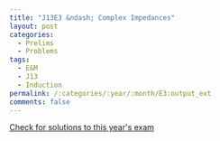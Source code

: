```yaml
---
title: "J13E3 &ndash; Complex Impedances"
layout: post
categories:
  - Prelims
  - Problems
tags:
  - E&M
  - J13
  - Induction
permalink: /:categories/:year/:month/E3:output_ext
comments: false
---
```

<object data="2013J3E.pdf" type="application/pdf" width="100%" height="500"></object>
<div class="message"><a href='https://princetonprelim.com/prelim/30/'>Check for solutions to this year's exam</a></div>